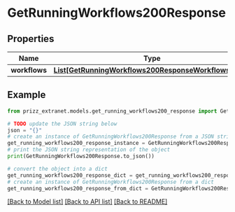# GetRunningWorkflows200Response


## Properties

Name | Type | Description | Notes
------------ | ------------- | ------------- | -------------
**workflows** | [**List[GetRunningWorkflows200ResponseWorkflowsInner]**](GetRunningWorkflows200ResponseWorkflowsInner.md) |  | [optional] 

## Example

```python
from prizz_extranet.models.get_running_workflows200_response import GetRunningWorkflows200Response

# TODO update the JSON string below
json = "{}"
# create an instance of GetRunningWorkflows200Response from a JSON string
get_running_workflows200_response_instance = GetRunningWorkflows200Response.from_json(json)
# print the JSON string representation of the object
print(GetRunningWorkflows200Response.to_json())

# convert the object into a dict
get_running_workflows200_response_dict = get_running_workflows200_response_instance.to_dict()
# create an instance of GetRunningWorkflows200Response from a dict
get_running_workflows200_response_from_dict = GetRunningWorkflows200Response.from_dict(get_running_workflows200_response_dict)
```
[[Back to Model list]](../README.md#documentation-for-models) [[Back to API list]](../README.md#documentation-for-api-endpoints) [[Back to README]](../README.md)


